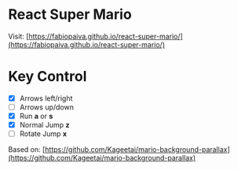 # React Super Mario

Visit: [https://fabiopaiva.github.io/react-super-mario/](https://fabiopaiva.github.io/react-super-mario/)

# Key Control

  - [x] Arrows left/right
  - [ ] Arrows up/down
  - [x] Run **a** or **s**
  - [x] Normal Jump **z**
  - [ ] Rotate Jump **x**

Based on: [https://github.com/Kageetai/mario-background-parallax](https://github.com/Kageetai/mario-background-parallax)